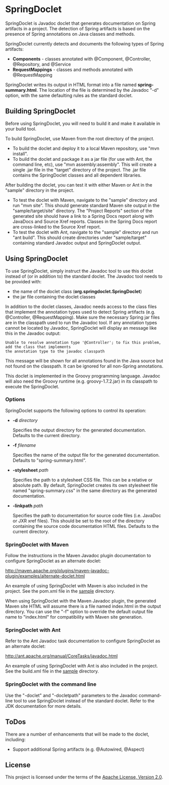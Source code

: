 # SpringDoclet

SpringDoclet is Javadoc doclet that generates documentation on Spring artifacts in a project. The detection of
Spring artifacts is based on the presence of Spring annotations on Java classes and methods.

SpringDoclet currently detects and documents the following types of Spring artifacts:

  + **Components** - classes annotated with @Component, @Controller, @Repository, and @Service
  + **RequestMappings** - classes and methods annotated with @RequestMapping

SpringDoclet writes its output in HTML format into a file named **spring-summary.html**. The location of the file is
determined by the Javadoc "-d" option, with the same defaulting rules as the standard doclet.

## Building SpringDoclet

Before using SpringDoclet, you will need to build it and make it available in your build tool.

To build SpringDoclet, use Maven from the root directory of the project.

  + To build the doclet and deploy it to a local Maven repository, use "mvn install".
  + To build the doclet and package it as a jar file (for use with Ant, the command line, etc), use 
     "mvn assembly:assembly". This will create a single .jar file in the "target" directory of the project. The .jar file 
     contains the SpringDoclet classes and all dependent libraries.

After building the doclet, you can test it with either Maven or Ant in the "sample" directory in the project. 

  + To test the doclet with Maven, navigate to the "sample" directory and run "mvn site". This should generate standard
     Maven site output in the "sample/target/site" directory. The "Project Reports" section of the generated site should
     have a link to a Spring Docs report along with JavaDocs and Source Xref reports. Classes in the Spring Docs report 
     are cross-linked to the Source Xref report. 
  + To test the doclet with Ant, navigate to the "sample" directory and run "ant build". This should create directories under
     "sample/target" containing standard Javadoc output and SpringDoclet output. 

## Using SpringDoclet

To use SpringDoclet, simply instruct the Javadoc tool to use this doclet instead of (or in addition to) the standard
doclet. The Javadoc tool needs to be provided with:

  + the name of the doclet class (**org.springdoclet.SpringDoclet**)
  + the jar file containing the doclet classes

In addition to the doclet classes, Javadoc needs access to the class files that implement the annotation types
used to detect Spring artifacts (e.g. @Controller, @RequestMapping). Make sure the necessary Spring jar files are
in the classpath used to run the Javadoc tool. If any annotation types cannot be located by Javadoc, SpringDoclet will
display an message like this in the Javadoc output:

    Unable to resolve annotation type '@Controller'; to fix this problem, add the class that implements
    the annotation type to the javadoc classpath

This message will be shown for all annotations found in the Java source but not found on the classpath. It can be 
ignored for all non-Spring annotations.

This doclet is implemented in the Groovy programming language. Javadoc will also need the Groovy runtime (e.g.
groovy-1.7.2.jar) in its classpath to execute the SpringDoclet.

### Options

SpringDoclet supports the following options to control its operation:

  + **-d** _directory_

    Specifies the output directory for the generated documentation. Defaults to the current directory.

  + **-f** _filename_

    Specifies the name of the output file for the generated documentation. Defaults to "spring-summary.html".

  + **-stylesheet** _path_

    Specifies the path to a stylesheet CSS file. This can be a relative or absolute path. By default, SpringDoclet
    creates its own stylesheet file named "spring-summary.css" in the same directory as the generated documentation.
    
  + **-linkpath** _path_

    Specifies the path to documentation for source code files (i.e. JavaDoc or JXR xref files). This should be set
    to the root of the directory containing the source code documentation HTML files. Defaults to the current directory.

### SpringDoclet with Maven

Follow the instructions in the Maven Javadoc plugin documentation to configure SpringDoclet as an alternate doclet:

<http://maven.apache.org/plugins/maven-javadoc-plugin/examples/alternate-doclet.html>

An example of using SpringDoclet with Maven is also included in the project. See the pom.xml file in the
[sample](http://github.com/scottfrederick/springdoclet/tree/master/sample) directory.

When using SpringDoclet with the Maven Javadoc plugin, the generated Maven site HTML will assume there is a file named
index.html in the output directory. You can use the "-f" option to override the default output file name to
"index.html" for compatibility with Maven site generation.

### SpringDoclet with Ant

Refer to the Ant Javadoc task documentation to configure SpringDoclet as an alternate doclet:

<http://ant.apache.org/manual/CoreTasks/javadoc.html>

An example of using SpringDoclet with Ant is also included in the project. See the build.xml file in the
[sample](http://github.com/scottfrederick/springdoclet/tree/master/sample) directory.

### SpringDoclet with the command line

Use the "-doclet" and "-docletpath" parameters to the Javadoc command-line tool to use SpringDoclet instead of the
standard doclet. Refer to the JDK documentation for more details.

## ToDos

There are a number of enhancements that will be made to the doclet, including:

  + Support additional Spring artifacts (e.g. @Autowired, @Aspect)

## License

This project is licensed under the terms of the [Apache License, Version 2.0](http://www.apache.org/licenses/LICENSE-2.0.html).

